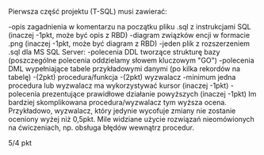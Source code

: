 Pierwsza część projektu (T-SQL) musi zawierać:
 

-opis zagadnienia w komentarzu na początku pliku .sql z instrukcjami SQL (inaczej -1pkt, może być opis z RBD)
-diagram związków encji w formacie .png (inaczej -1pkt, może być diagram z RBD)
-jeden plik z rozszerzeniem .sql dla MS SQL Server:
    -polecenia DDL tworzące strukturę bazy (poszczególne polecenia oddzielamy słowem kluczowym "GO")
    -polecenia DML wypełniające tabele przykładowymi danymi (po kilka rekordów na tabelę)
    -(2pkt) procedura/funkcja
    -(2pkt) wyzwalacz
    -minimum jedna procedura lub wyzwalacz ma wykorzystywać kursor (inaczej -1pkt)
    -polecenia prezentujące prawidłowe działanie powyższych (inaczej -1pkt)
Im bardziej skomplikowana procedura/wyzwalacz tym wyższa ocena. Przykładowo, wyzwalacz, który jedynie wycofuje zmiany nie zostanie oceniony wyżej niż 0,5pkt. Mile widziane użycie rozwiązań nieomówionych na ćwiczeniach, np. obsługa błędów wewnątrz procedur.

5/4 pkt
